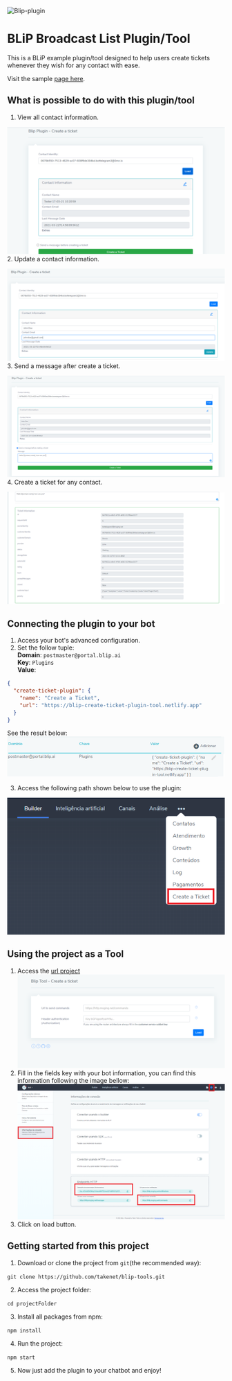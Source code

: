 ![Blip-plugin](https://imgur.com/B8dPNgk.png 'Blip-plugin')
# BLiP Broadcast List Plugin/Tool

This is a BLiP example plugin/tool designed to help users create tickets whenever they wish for any contact with ease.

Visit the sample [page here](https://blip-create-ticket-plugin-tool.netlify.app).

## What is possible to do with this plugin/tool

1. View all contact information.

![View all contact information](./imgs/img1.png)
2. Update a contact information.

![Update a contact information](./imgs/img2.png)
3. Send a message after create a ticket.

![Send a message after create a ticket](./imgs/img3.png)
4. Create a ticket for any contact.

![Create a ticket for any contact](./imgs/img4.png)

## Connecting the plugin to your bot

1. Access your bot's advanced configuration.
2. Set the follow tuple:  
   **Domain**: `postmaster@portal.blip.ai`  
   **Key**: `Plugins`  
   **Value**:

```json
{
  "create-ticket-plugin": {
    "name": "Create a Ticket",
    "url": "https://blip-create-ticket-plugin-tool.netlify.app"
  }
}
```


See the result below:
![Define information in advanced settings](./imgs/advanced_configuration.png)

3. Access the following path shown below to use the plugin:

![Path to access the plugin](./imgs/img0.png)

## Using the project as a Tool

1. Access the [url project](https://blip-create-ticket-plugin-tool.netlify.app)
   ![Project as a Tool](./imgs/tool.png)
2. Fill in the fields key with your bot information, you can find this information following the image bellow:
   ![How to get your bot information](./imgs/bot-info.png)
3. Click on load button.

## Getting started from this project

1. Download or clone the project from `git`(the recommended way):


`git clone https://github.com/takenet/blip-tools.git`

2.  Access the project folder:

`cd projectFolder `

3. Install all packages from npm:

`npm install`

4. Run the project:

`npm start`

5. Now just add the plugin to your chatbot and enjoy!
